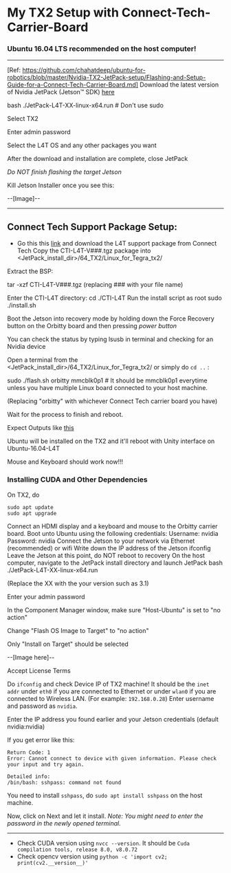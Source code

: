 # My TX2 Setup with Connect-Tech-Carrier-Board

### Ubuntu 16.04 LTS recommended on the host computer!


***
[Ref: https://github.com/chahatdeep/ubuntu-for-robotics/blob/master/Nvidia-TX2-JetPack-setup/Flashing-and-Setup-Guide-for-a-Connect-Tech-Carrier-Board.md]
Download the latest version of Nvidia JetPack (Jetson™ SDK) [here](https://developer.nvidia.com/embedded/jetpack)

bash ./JetPack-L4T-XX-linux-x64.run # Don't use sudo

Select TX2

Enter admin password

Select the L4T OS and any other packages you want 

After the download and installation are complete, close JetPack

*Do NOT finish flashing the target Jetson*

Kill Jetson Installer once you see this:

--[Image]--

***


## Connect Tech Support Package Setup:
- Go this this [link](http://connecttech.com/product/orbitty-carrier-for-nvidia-jetson-tx2-tx1/) and download the L4T support package from Connect Tech
Copy the CTI-L4T-V###.tgz package into <JetPack_install_dir>/64_TX2/Linux_for_Tegra_tx2/

Extract the BSP:

tar -xzf CTI-L4T-V###.tgz
(replacing ### with your file name)

Enter the CTI-L4T directory:
cd ./CTI-L4T
Run the install script as root
sudo ./install.sh


Boot the Jetson into recovery mode by holding down the Force Recovery button on the Orbitty board and then pressing *power button*

You can check the status by typing lsusb in terminal and checking for an Nvidia device

Open a terminal from the <JetPack_install_dir>/64_TX2/Linux_for_Tegra_tx2/ or simply do `cd ..` :

sudo ./flash.sh orbitty mmcblk0p1 # It should be mmcblk0p1 everytime unless you have multiple Linux board connected to your host machine.

(Replacing "orbitty" with whichever Connect Tech carrier board you have)

Wait for the process to finish and reboot.

Expect Outputs like [this](https://github.com/chahatdeep/ubuntu-for-robotics/blob/master/Nvidia-TX2-JetPack-setup/Terminal-Output.md)

Ubuntu will be installed on the TX2 and it'll reboot with Unity interface on Ubuntu-16.04-L4T

Mouse and Keyboard should work now!!!

### Installing CUDA and Other Dependencies

On TX2, do 
```
sudo apt update
sudo apt upgrade
```


Connect an HDMI display and a keyboard and mouse to the Orbitty carrier board.
Boot unto Ubuntu using the following credentials:
Username: nvidia
Password: nvidia
Connect the Jetson to your network via Ethernet (recommended) or wifi
Write down the IP address of the Jetson
ifconfig
Leave the Jetson at this point, do NOT reboot to recovery
On the host computer, navigate to the JetPack install directory and launch JetPack
bash ./JetPack-L4T-XX-linux-x64.run

(Replace the XX with the your version such as 3.1)





Enter your admin password

In the Component Manager window, make sure "Host-Ubuntu" is set to "no action"

Change "Flash OS Image to Target" to "no action"

Only "Install on Target" should be selected 

--[Image here]--

Accept License Terms

Do `ifconfig` and check Device IP of TX2 machine! It should be the `inet addr` under `eth0` if you are connected to Ethernet or under `wlan0` if you are connected to Wireless LAN. (For example: `192.168.0.28`)
Enter username and password as `nvidia`.

Enter the IP address you found earlier and your Jetson credentials (default nvidia:nvidia) 


If you get error like this:
```
Return Code: 1
Error: Cannot connect to device with given information. Please check your input and try again.

Detailed info: 
/bin/bash: sshpass: command not found
```

You need to install `sshpass`, do `sudo apt install sshpass` on the host machine.

Now, click on Next and let it install.
*Note: You might need to enter the password in the newly opened terminal.*



***


- Check CUDA version using `nvcc --version`. It should be `Cuda compilation tools, release 8.0, v8.0.72`
- Check opencv version using `python -c 'import cv2; print(cv2.__version__)'`

